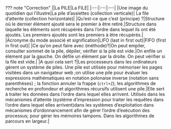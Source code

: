 ??? note "Correction"
    ||La PILE|La FILE|
    |:--:|:--:|:--:|
    |Une image du quotidien qui l’illustre|La pile d’assiettes (collection verticale)| La file d’attente (collection horizontale)|
    |Qu’est-ce que c’est (principe) ?|Structure où le dernier élément ajouté sera le premier à être retiré.|Structure dans laquelle les  éléments sont récupérés dans l’ordre dans lequel ils ont été ajoutés. Les premiers ajoutés sont les premiers à  être récupérés.|
    |Acronyme du mode associé et signification|LIFO (last in first out)|FIFO (first in first out)|
    |Ce qu’on peut faire avec (méthode)?|On peut empiler, consulter sommet de la  pile, dépiler, vérifier si la pile est vide.|On enfile un élément par la gauche. On défile un élément par la droite. On peut vérifier si la file est vide.|
    |A quoi cela sert ?|Les  processeurs dans les ordinateurs gèrent un système de piles. Une pile est utilisée pour mémoriser les pages visitées dans un navigateur web ;on utilise une pile pour évaluer les expressions mathématiques en notation  polonaise  inverse  (notation sans parenthèses) ; la fonction annuler la  frappe  (`ctrl+Z`); les algorithmes de recherche en profondeur et algorithmes récursifs utilisent une pile.|Elle sert à traiter les données dans l’ordre dans lequel elles arrivent. Utilisés dans les mécanismes d’attente (système d’impression pour traiter les requêtes dans l’ordre dans lequel elles arrivent)dans les systèmes d’exploitation dans mécanismes d’ordonnancement afin de gérer l’ordre d’exécution des processus; pour gérer les mémoires tampons. Dans les algorithmes de parcours en largeur.|
